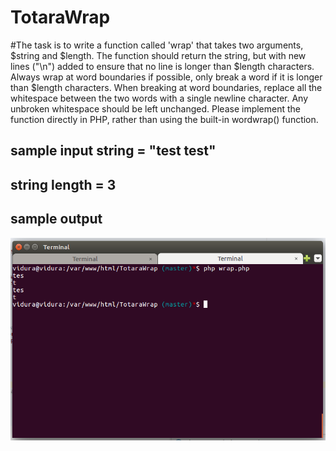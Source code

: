 # TotaraWrap
#The task is to write a function called 'wrap' that takes two arguments, $string and $length.
The function should return the string, but with new lines ("\n") added to ensure that no line is longer than $length characters. Always wrap at word boundaries if possible, only break a word if it is longer than $length characters. When breaking at word boundaries, replace all the whitespace between the two words with a single newline character. Any unbroken whitespace should be left unchanged.
Please implement the function directly in PHP, rather than using the built-in wordwrap() function.

## sample input string = "test test" 
## string length = 3
## sample output
![alt text](https://github.com/vidurac/TotaraWrap/blob/master/sample_result.png)

